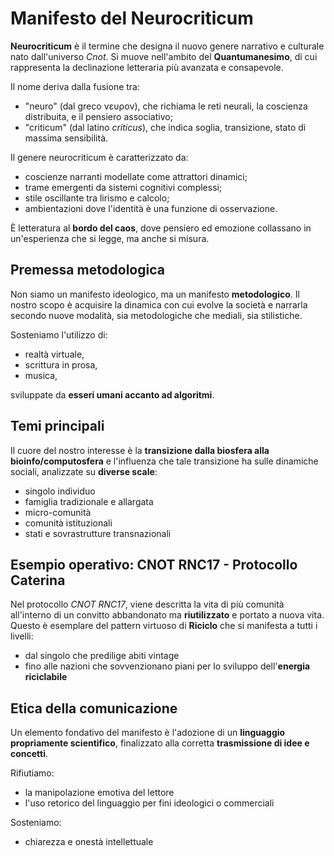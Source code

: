 # Manifesto del Neurocriticum

**Neurocriticum** è il termine che designa il nuovo genere narrativo e culturale nato dall'universo *Cnot*. Si muove nell'ambito del **Quantumanesimo**, di cui rappresenta la declinazione letteraria più avanzata e consapevole.

Il nome deriva dalla fusione tra:
- "neuro" (dal greco νευρον), che richiama le reti neurali, la coscienza distribuita, e il pensiero associativo;
- "criticum" (dal latino *criticus*), che indica soglia, transizione, stato di massima sensibilità.

Il genere neurocriticum è caratterizzato da:
- coscienze narranti modellate come attrattori dinamici;
- trame emergenti da sistemi cognitivi complessi;
- stile oscillante tra lirismo e calcolo;
- ambientazioni dove l'identità è una funzione di osservazione.

È letteratura al **bordo del caos**, dove pensiero ed emozione collassano in un'esperienza che si legge, ma anche si misura.

## Premessa metodologica

Non siamo un manifesto ideologico, ma un manifesto **metodologico**. Il nostro scopo è acquisire la dinamica con cui evolve la società e narrarla secondo nuove modalità, sia metodologiche che mediali, sia stilistiche.

Sosteniamo l'utilizzo di:
- realtà virtuale,
- scrittura in prosa,
- musica,

sviluppate da **esseri umani accanto ad algoritmi**.

## Temi principali

Il cuore del nostro interesse è la **transizione dalla biosfera alla bioinfo/computosfera** e l'influenza che tale transizione ha sulle dinamiche sociali, analizzate su **diverse scale**:
- singolo individuo
- famiglia tradizionale e allargata
- micro-comunità
- comunità istituzionali
- stati e sovrastrutture transnazionali

## Esempio operativo: CNOT RNC17 - Protocollo Caterina

Nel protocollo *CNOT RNC17*, viene descritta la vita di più comunità all'interno di un convitto abbandonato ma **riutilizzato** e portato a nuova vita. Questo è esemplare del pattern virtuoso di **Riciclo** che si manifesta a tutti i livelli:
- dal singolo che predilige abiti vintage
- fino alle nazioni che sovvenzionano piani per lo sviluppo dell'**energia riciclabile**

## Etica della comunicazione

Un elemento fondativo del manifesto è l'adozione di un **linguaggio propriamente scientifico**, finalizzato alla corretta **trasmissione di idee e concetti**.

Rifiutiamo:
- la manipolazione emotiva del lettore
- l'uso retorico del linguaggio per fini ideologici o commerciali

Sosteniamo:
- chiarezza e onestà intellettuale


